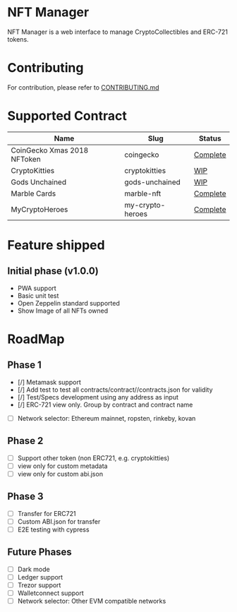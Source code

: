 # NFT Manager

NFT Manager is a web interface to manage CryptoCollectibles and ERC-721 tokens.

# Contributing

For contribution, please refer to [CONTRIBUTING.md](CONTRIBUTING.md)

# Supported Contract

| Name                        | Slug             | Status                                              |
| --------------------------- | ---------------- | --------------------------------------------------- |
| CoinGecko Xmas 2018 NFToken | coingecko        | [Complete](src/contracts/contract/coingecko)        |
| CryptoKitties               | cryptokitties    | [WIP](src/contracts/contract/cryptokitties)         |
| Gods Unchained              | gods-unchained   | [WIP](src/contracts/contract/gods-unchained)        |
| Marble Cards                | marble-nft       | [Complete](src/contracts/contract/marble-nft)       |
| MyCryptoHeroes              | my-crypto-heroes | [Complete](src/contracts/contract/my-crypto-heroes) |

# Feature shipped

## Initial phase (v1.0.0)

- PWA support
- Basic unit test
- Open Zeppelin standard supported
- Show Image of all NFTs owned

# RoadMap

## Phase 1

- [/] Metamask support
- [/] Add test to test all contracts/contract/<nft>/contracts.json for validity
- [/] Test/Specs development using any address as input
- [/] ERC-721 view only. Group by contract and contract name
- [ ] Network selector: Ethereum mainnet, ropsten, rinkeby, kovan

## Phase 2

- [ ] Support other token (non ERC721, e.g. cryptokitties)
- [ ] view only for custom metadata
- [ ] view only for custom abi.json

## Phase 3

- [ ] Transfer for ERC721
- [ ] Custom ABI.json for transfer
- [ ] E2E testing with cypress

## Future Phases

- [ ] Dark mode
- [ ] Ledger support
- [ ] Trezor support
- [ ] Walletconnect support
- [ ] Network selector: Other EVM compatible networks
